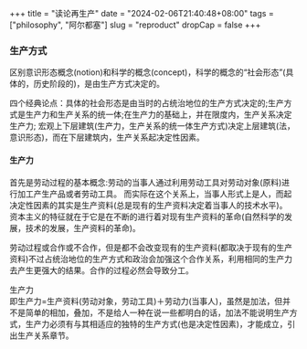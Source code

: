 +++
title = "读论再生产"
date = "2024-02-06T21:40:48+08:00"
tags = ["philosophy", "阿尔都塞"]
slug = "reproduct"
dropCap = false
+++

### 生产方式

区别意识形态概念(notion)和科学的概念(concept)，科学的概念的“社会形态”(具体的，历史阶段的)，是由生产方式决定的。

四个经典论点：具体的社会形态是由当时的占统治地位的生产方式决定的;生产方式是生产力和生产关系的统一体;在生产力的基础上，并在限度内，生产关系决定生产力; 宏观上下层建筑(生产力，生产关系的统一体生产方式)决定上层建筑(法，意识形态)，而在下层建筑内，生产关系起决定性因素。

#### 生产力
首先是劳动过程的基本概念:劳动的当事人通过利用劳动工具对劳动对象(原料)进行加工产生产品或者劳动工具。
而实际在这个关系上，当事人形式上是人，而起决定性因素的其实是生产资料(总是现有的生产资料决定着当事人的技术水平)。
资本主义的特征就在于它是在不断的进行着对现有生产资料的革命(自然科学的发展，技术的发展，生产资料的革命)。

劳动过程或合作或不合作，但是都不会改变现有的生产资料(都取决于现有的生产资料)不过占统治地位的生产方式和政治会加强这个合作关系，利用相同的生产力去产生更强大的结果。合作的过程必然会导致分工。

生产力              
即生产力=生产资料(劳动对象，劳动工具)＋劳动力(当事人)，虽然是加法，但并不是简单的相加，叠加，不是给人一种在说一些都明白的话，加法不能说明生产方式，生产力必须有与其相适应的独特的生产方式(也是决定性因素)，才能成立，引出生产关系章节。